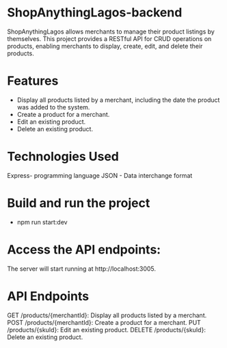 # ShopAnythingLagos-backend
ShopAnythingLagos allows merchants to manage their product listings by themselves. This project provides a RESTful API for CRUD operations on products, enabling merchants to display, create, edit, and delete their products.

# Features
* Display all products listed by a merchant, including the date the product was added to the system.
* Create a product for a merchant.
* Edit an existing product.
* Delete an existing product.

# Technologies Used
Express- programming language
JSON - Data interchange format

# Build and run the project
* npm run start:dev

# Access the API endpoints:

The server will start running at http://localhost:3005.

# API Endpoints
GET /products/{merchantId}: Display all products listed by a merchant.
POST /products/{merchantId}: Create a product for a merchant.
PUT /products/{skuId}: Edit an existing product.
DELETE /products/{skuId}: Delete an existing product.